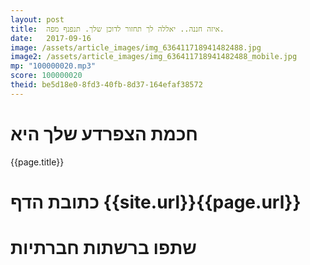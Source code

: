```yaml
---
layout: post
title:  איזה חננה.. יאללה לך תחזור לדוכן שלך. תנפנף מפה.
date:   2017-09-16
image: /assets/article_images/img_636411718941482488.jpg
image2: /assets/article_images/img_636411718941482488_mobile.jpg
mp: "100000020.mp3"
score: 100000020
theid: be5d18e0-8fd3-40fb-8d37-164efaf38572
---
```

# חכמת הצפרדע שלך היא
{{page.title}}

# כתובת הדף {{site.url}}{{page.url}}
# שתפו ברשתות חברתיות